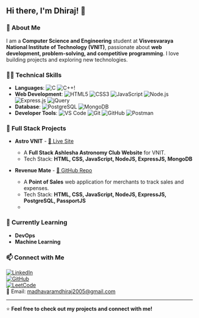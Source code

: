 ## Hi there, I'm Dhiraj! 👋

### 🚀 About Me
I am a **Computer Science and Engineering** student at **Visvesvaraya National Institute of Technology (VNIT)**, passionate about **web development, problem-solving, and competitive programming**. I love building projects and exploring new technologies.

### 👨‍💻 Technical Skills

- **Languages**: ![C](https://img.shields.io/badge/-C-00599C?style=flat&logo=c&logoColor=white) ![C++](https://img.shields.io/badge/-C++-00599C?style=flat&logo=c%2B%2B&logoColor=white)!
- **Web Development**: ![HTML5](https://img.shields.io/badge/-HTML5-E34F26?style=flat&logo=html5&logoColor=white) ![CSS3](https://img.shields.io/badge/-CSS3-1572B6?style=flat&logo=css3&logoColor=white) ![JavaScript](https://img.shields.io/badge/-JavaScript-F7DF1E?style=flat&logo=javascript&logoColor=black) ![Node.js](https://img.shields.io/badge/-Node.js-339933?style=flat&logo=node.js&logoColor=white) ![Express.js](https://img.shields.io/badge/-Express.js-000000?style=flat&logo=express&logoColor=white) ![jQuery](https://img.shields.io/badge/-jQuery-0769AD?style=flat&logo=jquery&logoColor=white)
- **Database**: ![PostgreSQL](https://img.shields.io/badge/-PostgreSQL-336791?style=flat&logo=postgresql&logoColor=white) ![MongoDB](https://img.shields.io/badge/-MongoDB-47A248?style=flat&logo=mongodb&logoColor=white)
- **Developer Tools**: ![VS Code](https://img.shields.io/badge/-VS%20Code-007ACC?style=flat&logo=visual-studio-code&logoColor=white) ![Git](https://img.shields.io/badge/-Git-F05032?style=flat&logo=git&logoColor=white) ![GitHub](https://img.shields.io/badge/-GitHub-181717?style=flat&logo=github&logoColor=white) ![Postman](https://img.shields.io/badge/-Postman-FF6C37?style=flat&logo=postman&logoColor=white)

### 📌 Full Stack Projects

- **Astro VNIT** - [🔗 Live Site](https://astrovnit.in/)
  - A **Full Stack Ashlesha Astronomy Club Website** for VNIT.
  - Tech Stack: **HTML, CSS, JavaScript, NodeJS, ExpressJS, MongoDB**

- **Revenue Mate** - [🔗 GitHub Repo](https://github.com/dhiraj8408/Revenue-Mate)
  - A **Point of Sales** web application for merchants to track sales and expenses.
  - Tech Stack: **HTML, CSS, JavaScript, NodeJS, ExpressJS, PostgreSQL, PassportJS**
  - 
### 🌱 Currently Learning
- **DevOps**
- **Machine Learning**

### 📫 Connect with Me

[![LinkedIn](https://img.shields.io/badge/-LinkedIn-blue?style=flat&logo=linkedin)](http://www.linkedin.com/in/dhiraj-madhavaram-8a6057251)  
[![GitHub](https://img.shields.io/badge/-GitHub-181717?style=flat&logo=github)](https://github.com/dhiraj8408)  
[![LeetCode](https://img.shields.io/badge/-LeetCode-FFA116?style=flat&logo=leetcode&logoColor=black)](https://leetcode.com/u/dhiraj265/)  
📧 Email: [madhavaramdhiraj2005@gmail.com](mailto:madhavaramdhiraj2005@gmail.com)  

---
⭐ **Feel free to check out my projects and connect with me!**
